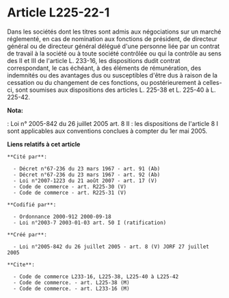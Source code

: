 # Article L225-22-1

Dans les sociétés dont les titres sont admis aux négociations sur un marché réglementé, en cas de nomination aux fonctions de
président, de directeur général ou de directeur général délégué d'une personne liée par un contrat de travail à la société ou
à toute société contrôlée ou qui la contrôle au sens des II et III de l'article L. 233-16, les dispositions dudit contrat
correspondant, le cas échéant, à des éléments de rémunération, des indemnités ou des avantages dus ou susceptibles d'être dus
à raison de la cessation ou du changement de ces fonctions, ou postérieurement à celles-ci, sont soumises aux dispositions
des articles L. 225-38 et L. 225-40 à L. 225-42.

**Nota:**

: Loi n° 2005-842 du 26 juillet 2005 art. 8 II : les dispositions de l'article 8 I sont applicables aux conventions conclues
à compter du 1er mai 2005.

**Liens relatifs à cet article**

	**Cité par**:

	  - Décret n°67-236 du 23 mars 1967 - art. 91 (Ab)
	  - Décret n°67-236 du 23 mars 1967 - art. 92 (Ab)
	  - Loi n°2007-1223 du 21 août 2007 - art. 17 (V)
	  - Code de commerce - art. R225-30 (V)
	  - Code de commerce - art. R225-31 (V)

	**Codifié par**:

	  - Ordonnance 2000-912 2000-09-18
	  - Loi n°2003-7 2003-01-03 art. 50 I (ratification)

	**Créé par**:

	  - Loi n°2005-842 du 26 juillet 2005 - art. 8 (V) JORF 27 juillet 2005

	**Cite**:

	  - Code de commerce L233-16, L225-38, L225-40 à L225-42
	  - Code de commerce. - art. L225-38 (M)
	  - Code de commerce. - art. L233-16 (M)
